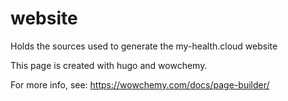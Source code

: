 # website

Holds the sources used to generate the my-health.cloud website 

This page is created with hugo and wowchemy.

For more info, see: https://wowchemy.com/docs/page-builder/

